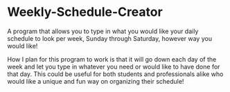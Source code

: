 # Weekly-Schedule-Creator
A program that allows you to type in what you would like your daily schedule to look per week, Sunday through Saturday, however way you would like!

How I plan for this program to work is that it will go down each day of the week and let you type in whatever you need or would like to have done for that day.
This could be useful for both students and professionals alike who would like a unique and fun way on organizing their schedule!
